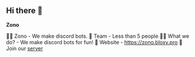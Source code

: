 ## Hi there 👋



**Zono**

🙋‍♀️ Zono - We make discord bots.
🌈 Team - Less than 5 people
👩‍💻 What we do? - We make discord bots for fun!
🍿 Website - https://zono.bloxy.pro
🧙 Join our [server](https://zono.bloxy.pro/server)
